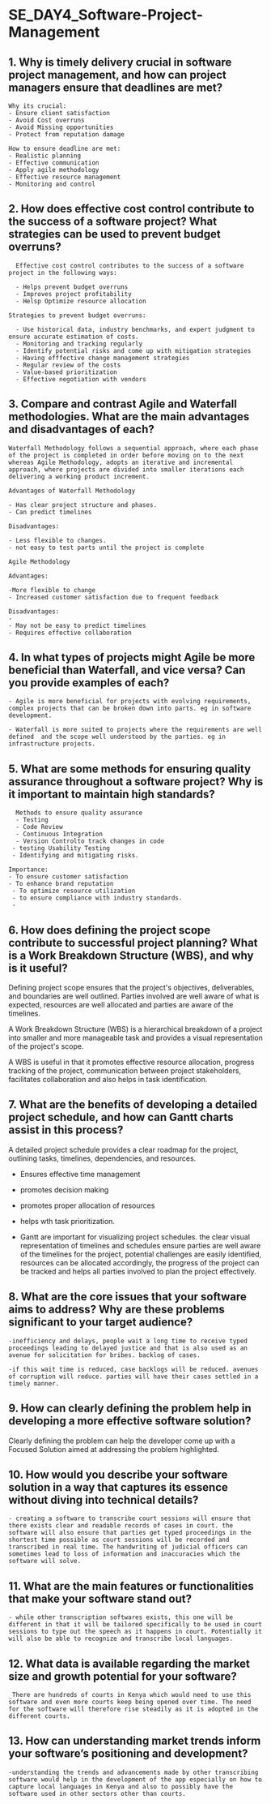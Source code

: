 # SE_DAY4_Software-Project-Management
## 1. Why is timely delivery crucial in software project management, and how can project managers ensure that deadlines are met?
    Why its crucial:
    - Ensure client satisfaction
    - Avoid Cost overruns 
    - Avoid Missing opportunities 
    - Protect from reputation damage

    How to ensure deadline are met:
    - Realistic planning 
    - Effective communication 
    - Apply agile methodology 
    - Effective resource management 
    - Monitoring and control
    
## 2. How does effective cost control contribute to the success of a software project? What strategies can be used to prevent budget overruns?
      Effective cost control contributes to the success of a software project in the following ways:
      
      - Helps prevent budget overruns
      - Improves project profitability
      - Helsp Optimize resource allocation

    Strategies to prevent budget overruns:

      - Use historical data, industry benchmarks, and expert judgment to ensure accurate estimation of costs. 
      - Monitoring and tracking regularly 
      - Identify potential risks and come up with mitigation strategies
      - Having efffective change management strategies
      - Regular review of the costs
      - Value-based prioritization
      - Effective negotiation with vendors
      
## 3. Compare and contrast Agile and Waterfall methodologies. What are the main advantages and disadvantages of each?
    Waterfall Methodology follows a sequential approach, where each phase of the project is completed in order before moving on to the next whereas Agile Methodology, adopts an iterative and incremental approach, where projects are divided into smaller iterations each delivering a working product increment. 
    
    Advantages of Waterfall Methodology

    - Has clear project structure and phases.
    - Can predict timelines

    Disadvantages:

    - Less flexible to changes. 
    - not easy to test parts until the project is complete

    Agile Methodology

    Advantages:

    -More flexible to change
    - Increased customer satisfaction due to frequent feedback

    Disadvantages:
    -
    - May not be easy to predict timelines
    - Requires effective collaboration
    
## 4. In what types of projects might Agile be more beneficial than Waterfall, and vice versa? Can you provide examples of each?

    - Agile is more beneficial for projects with evolving requirements, complex projects that can be broken down into parts. eg in software development.

    - Waterfall is more suited to projects where the requirements are well defined  and the scope well understood by the parties. eg in infrastructure projects.

## 5. What are some methods for ensuring quality assurance throughout a software project? Why is it important to maintain high standards?
      Methods to ensure quality assurance
      - Testing
      - Code Review
      - Continuous Integration 
      - Version Controlto track changes in code
     - testing Usability Testing
     - Identifying and mitigating risks.

    Importance:
    - To ensure customer satisfaction
    - To enhance brand reputation 
     - To optimize resource utilization 
     - to ensure compliance with industry standards.
     - 
## 6. How does defining the project scope contribute to successful project planning? What is a Work Breakdown Structure (WBS), and why is it useful?

  Defining project scope ensures that the project's objectives, deliverables, and boundaries are well outlined. Parties involved are well aware of what is expected, resources are well allocated and parties are aware of the timelines.

A Work Breakdown Structure (WBS) is a hierarchical breakdown of a project into smaller and more manageable task and provides a visual representation of the project's scope.

A WBS is useful in that it promotes effective resource allocation, progress tracking of the project, communication between project stakeholders, facilitates collaboration and also helps in task identification.

## 7. What are the benefits of developing a detailed project schedule, and how can Gantt charts assist in this process?
 A detailed project schedule provides a clear roadmap for the project, outlining tasks, timelines, dependencies, and resources.

- Ensures effective time management
- promotes decision making
- promotes proper allocation of resources
- helps wth task prioritization.

- Gantt are important for visualizing project schedules. the clear visual representation of timelines and schedules ensure parties are well aware of the timelines for the project, potential challenges are easily identified, resources can be allocated accordingly, the progress of the project can be tracked and helps all parties involved to plan the project effectively.

## 8. What are the core issues that your software aims to address? Why are these problems significant to your target audience?
    -inefficiency and delays, people wait a long time to receive typed proceedings leading to delayed justice and that is also used as an avenue for solicitation for bribes. backlog of cases.

    -if this wait time is reduced, case backlogs will be reduced. avenues of corruption will reduce. parties will have their cases settled in a timely manner.
## 9. How can clearly defining the problem help in developing a more effective software solution?

Clearly defining the problem can help the developer come up with a Focused Solution aimed at addressing the problem highlighted.

## 10. How would you describe your software solution in a way that captures its essence without diving into technical details?
    - creating a software to transcribe court sessions will ensure that there exists clear and readable records of cases in court. the software will also ensure that parties get typed proceedings in the shortest time possible as court sessions will be recorded and transcribed in real time. The handwriting of judicial officers can sometimes lead to loss of information and inaccuracies which the software will solve.
## 11. What are the main features or functionalities that make your software stand out?
    - while other transcription softwares exists, this one will be different in that it will be tailored specifically to be used in court sessions to type out the speech as it happens in court. Potentially it will also be able to recognize and transcribe local languages.
## 12. What data is available regarding the market size and growth potential for your software?
    _There are hundreds of courts in Kenya which would need to use this software and even more courts keep being opened over time. The need for the software will therefore rise steadily as it is adopted in the different courts.
## 13. How can understanding market trends inform your software’s positioning and development?
    -understanding the trends and advancements made by other transcribing software would help in the development of the app especially on how to capture local languages in Kenya and also to possibly have the software used in other sectors other than courts.
